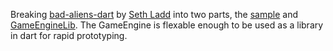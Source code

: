 Breaking [bad-aliens-dart](https://github.com/sethladd/bad-aliens-dart) by [Seth Ladd](http://profiles.google.com/sethladd) into two parts, the [sample]() and [GameEngineLib](). The GameEngine is flexable enough to be used as a library in dart for rapid prototyping.
